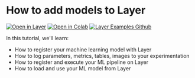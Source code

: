 # How to add models to Layer
[![Open in Layer](https://development.layer.co/assets/badge.svg)](https://app.layer.ai/layer/house_price_prediction/) [![Open in Colab](https://colab.research.google.com/assets/colab-badge.svg)](https://colab.research.google.com/github/layerai/examples/blob/main/tutorials/add-models-to-layer/how_to_add_models_to_layer.ipynb) [![Layer Examples Github](https://badgen.net/badge/icon/github?icon=github&label)](https://github.com/layerai/examples/tree/main/tutorials/add-models-to-layer)

In this tutorial, we'll learn: 

- How to register your machine learning model with Layer
- How to log parameters, metrics, tables, images to your experimentation
- How to register and execute your ML pipeline on Layer
- How to load and use your ML model from Layer